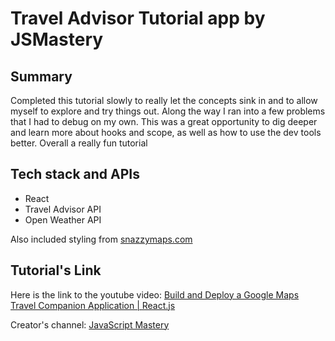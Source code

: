 # Travel Advisor Tutorial app by JSMastery

## Summary

Completed this tutorial slowly to really let the concepts sink in and to allow myself to explore and try things out.
Along the way I ran into a few problems that I had to debug on my own. This was a great opportunity to dig deeper and learn more about hooks and scope, as well as how to use the dev tools better.
Overall a really fun tutorial

## Tech stack and APIs

* React
* Travel Advisor API
* Open Weather API

Also included styling from [snazzymaps.com](https://snazzymaps.com/)

## Tutorial's Link

Here is the link to the youtube video: [Build and Deploy a Google Maps Travel Companion Application | React.js](https://www.youtube.com/watch?v=UKdQjQX1Pko)

Creator's channel: [JavaScript Mastery](https://www.youtube.com/channel/UCmXmlB4-HJytD7wek0Uo97A)

